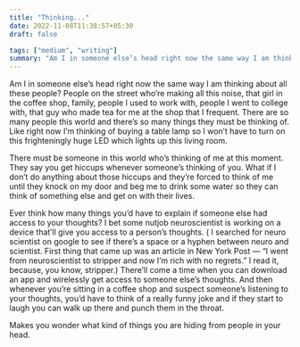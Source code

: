 ```yaml
---
title: "Thinking..."
date: 2022-11-08T11:38:57+05:30
draft: false

tags: ["medium", "writing"]
summary: "Am I in someone else’s head right now the same way I am thinking about all these people?"
---
```


Am I in someone else’s head right now the same way I am thinking about all these people? People on the street who’re making all this noise, that girl in the coffee shop, family, people I used to work with, people I went to college with, that guy who made tea for me at the shop that I frequent. There are so many people this world and there’s so many things they must be thinking of. Like right now I’m thinking of buying a table lamp so I won’t have to turn on this frighteningly huge LED which lights up this living room.

There must be someone in this world who’s thinking of me at this moment. They say you get hiccups whenever someone’s thinking of you. What if I don’t do anything about those hiccups and they’re forced to think of me until they knock on my door and beg me to drink some water so they can think of something else and get on with their lives.

Ever think how many things you’d have to explain if someone else had access to your thoughts? I bet some nutjob neuroscientist is working on a device that’ll give you access to a person’s thoughts. ( I searched for neuro scientist on google to see if there’s a space or a hyphen between neuro and scientist. First thing that came up was an article in New York Post — “I went from neuroscientist to stripper and now I’m rich with no regrets.” I read it, because, you know, stripper.) There’ll come a time when you can download an app and wirelessly get access to someone else’s thoughts. And then whenever you’re sitting in a coffee shop and suspect someone’s listening to your thoughts, you’d have to think of a really funny joke and if they start to laugh you can walk up there and punch them in the throat.

Makes you wonder what kind of things you are hiding from people in your head.